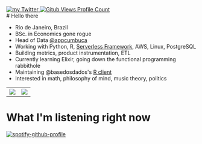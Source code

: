 <div>
  <a href="https://twitter.com/pedroocava">
    <img src="https://img.shields.io/badge/Twitter-@pedroocava-1DA1F2" alt="my Twitter" />
  </a>
  <a href="https://github.com/pedroocava">
    <img src="https://komarev.com/ghpvc/?username=pedrocava&color=24292e&style=flat&label=Profile+Views" alt="Gitub Views Profile Count" />
  </a>
</div>
# Hello there

- Rio de Janeiro, Brazil
- BSc. in Economics gone rogue
- Head of Data [@appcumbuca](https://github.com/appcumbuca)
- Working with Python, R, [Serverless Framework](https://www.serverless.com/), AWS, Linux, PostgreSQL
- Building metrics, product instrumentation, ETL
- Currently learning Elixir, going down the functional programming rabbithole
- Maintaining @basedosdados's [R client](https://github.com/basedosdados/mais)
- Interested in math, philosophy of mind, music theory, politics

<table>
  <tr>
    <td align="center" style="padding=0;width=50%;">
      <img align="center" style="padding=0;" src="https://github-readme-stats.vercel.app/api?username=pedrocava&show_icons=true&theme=default&count_private=true&hide_border=true&icon_color=41B883&title_color=41B883&text_color=34495E&bg_color=00000000" />
    </td>
    <td align="center" style="padding=0;width=50%;">
      <img align="center" style="padding=0;" src="https://github-readme-stats.vercel.app/api/top-langs/?username=pedrocava&hide=html,tex,jupyter%20notebook&layout=compact&hide_border=true&icon_color=41B883&title_color=41B883&text_color=34495E&bg_color=00000000" />
    </td>
  </tr>
</table>

# What I'm listening right now

[![spotify-github-profile](https://spotify-github-profile.vercel.app/api/view?uid=12176333473&cover_image=true&theme=novatorem&bar_color=3e613d&bar_color_cover=false)](https://spotify-github-profile.vercel.app/api/view?uid=12176333473&redirect=true)
